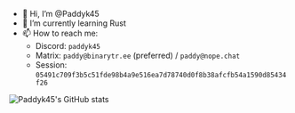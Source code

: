 - 👋 Hi, I’m @Paddyk45
- 🌱 I’m currently learning Rust
- 📫 How to reach me:
  - Discord: `paddyk45`
  - Matrix: `paddy@binarytr.ee` (preferred) / `paddy@nope.chat`
  - Session: `05491c709f3b5c51fde98b4a9e516ea7d78740d0f8b38afcfb54a1590d85434f26`
  
![Paddyk45's GitHub stats](https://github-readme-stats.vercel.app/api?username=paddyk45)
